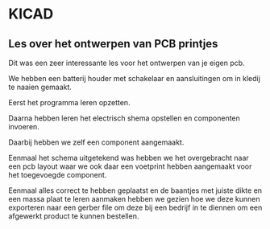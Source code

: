 # KICAD

## Les over het ontwerpen van PCB printjes

Dit was een zeer interessante les voor het ontwerpen van je eigen pcb.

We hebben een batterij houder met schakelaar en aansluitingen om in kledij te naaien gemaakt.

Eerst het programma leren opzetten.

Daarna hebben leren het electrisch shema opstellen en componenten invoeren.

Daarbij hebben we zelf een component aangemaakt.

Eenmaal het schema uitgetekend was hebben we het overgebracht naar een pcb layout waar we ook daar een voetprint hebben aangemaakt voor het toegevoegde component.

Eenmaal alles correct te hebben geplaatst en de baantjes met juiste dikte en een massa plaat te leren aanmaken hebben we gezien hoe we deze kunnen exporteren naar een gerber file om deze bij een bedrijf in te diennen om een afgewerkt product te kunnen bestellen.